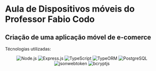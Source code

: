 # Aula de Dispositivos móveis do Professor Fabio Codo
## Criação de uma aplicação móvel de e-comerce

Técnologias utilizadas:
<div align="center">

![Node.js](https://img.shields.io/badge/Node.js-339933?style=for-the-badge&logo=nodedotjs&logoColor=white)
![Express.js](https://img.shields.io/badge/Express.js-000000?style=for-the-badge&logo=express&logoColor=white)
![TypeScript](https://img.shields.io/badge/TypeScript-007ACC?style=for-the-badge&logo=typescript&logoColor=white)
![TypeORM](https://img.shields.io/badge/TypeORM-262627?style=for-the-badge&logo=typeorm&logoColor=white)
![PostgreSQL](https://img.shields.io/badge/PostgreSQL-336791?style=for-the-badge&logo=postgresql&logoColor=white)
![jsonwebtoken](https://img.shields.io/badge/JSONWebToken-000000?style=for-the-badge&logo=jsonwebtokens&logoColor=white)
![bcryptjs](https://img.shields.io/badge/bcryptjs-00C7B7?style=for-the-badge&logo=lock&logoColor=white)

</div>
